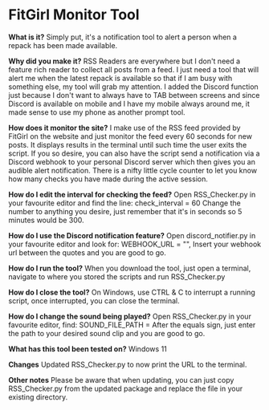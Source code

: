 # FitGirl Monitor Tool

**What is it?**
Simply put, it's a notification tool to alert a person when a repack has been made available.

**Why did you make it?**
RSS Readers are everywhere but I don't need a feature rich reader to collect all posts from a feed. I just need a tool that will alert me when the latest repack is available so that if I am busy with something else, my tool will grab my attention. I added the Discord function just because I don't want to always have to TAB between screens and since Discord is available on mobile and I have my mobile always around me, it made sense to use my phone as another prompt tool.

**How does it monitor the site?**
I make use of the RSS feed provided by FitGirl on the website and just monitor the feed every 60 seconds for new posts.
It displays results in the terminal until such time the user exits the script.
If you so desire, you can also have the script send a notification via a Discord webhook to your personal Discord server which then gives you an audible alert notification.
There is a nifty little cycle counter to let you know how many checks you have made during the active session.

**How do I edit the interval for checking the feed?**
Open RSS_Checker.py in your favourite editor and find the line: check_interval = 60
Change the number to anything you desire, just remember that it's in seconds so 5 minutes would be 300.

**How do I use the Discord notification feature?**
Open discord_notifier.py in your favourite editor and look for: WEBHOOK_URL = "",
Insert your webhook url between the quotes and you are good to go.

**How do I run the tool?**
When you download the tool, just open a terminal, navigate to where you stored the scripts and run RSS_Checker.py

**How do I close the tool?**
On Windows, use CTRL & C to interrupt a running script, once interrupted, you can close the terminal.

**How do I change the sound being played?**
Open RSS_Checker.py in your favourite editor, find: SOUND_FILE_PATH =
After the equals sign, just enter the path to your desired sound clip and you are good to go.

**What has this tool been tested on?**
Windows 11

**Changes**
Updated RSS_Checker.py to now print the URL to the terminal.

**Other notes**
Please be aware that when updating, you can just copy RSS_Checker.py from the updated package and replace the file in your existing directory.
